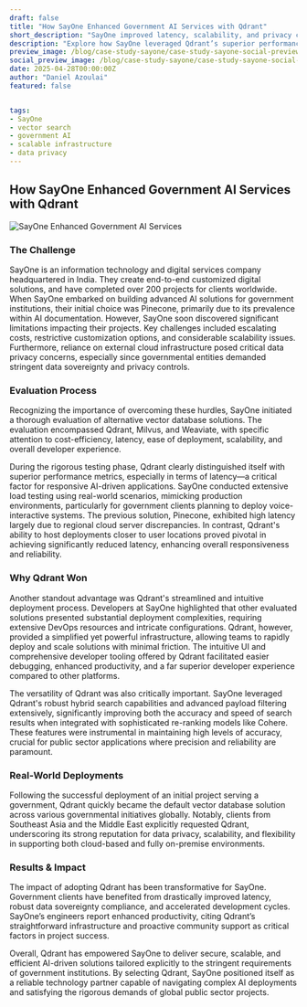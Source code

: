```yaml
---
draft: false
title: "How SayOne Enhanced Government AI Services with Qdrant"
short_description: "SayOne improved latency, scalability, and privacy compliance for AI government services by switching to Qdrant."
description: "Explore how SayOne leveraged Qdrant’s superior performance, easy deployment, and robust features to meet demanding government requirements worldwide."
preview_image: /blog/case-study-sayone/case-study-sayone-social-preview.jpg
social_preview_image: /blog/case-study-sayone/case-study-sayone-social-preview.jpg
date: 2025-04-28T00:00:00Z
author: "Daniel Azoulai"
featured: false


tags:
- SayOne
- vector search
- government AI
- scalable infrastructure
- data privacy
---
```



## How SayOne Enhanced Government AI Services with Qdrant


![SayOne Enhanced Government AI Services](/blog/case-study-sayone/case-study-sayone-summary-dark.jpg)


### The Challenge


SayOne is an information technology and digital services company headquartered in India. They create end-to-end customized digital solutions, and have completed over 200 projects for clients worldwide. When SayOne embarked on building advanced AI solutions for government institutions, their initial choice was Pinecone, primarily due to its prevalence within AI documentation. However, SayOne soon discovered significant limitations impacting their projects. Key challenges included escalating costs, restrictive customization options, and considerable scalability issues. Furthermore, reliance on external cloud infrastructure posed critical data privacy concerns, especially since governmental entities demanded stringent data sovereignty and privacy controls.


### Evaluation Process


Recognizing the importance of overcoming these hurdles, SayOne initiated a thorough evaluation of alternative vector database solutions. The evaluation encompassed Qdrant, Milvus, and Weaviate, with specific attention to cost-efficiency, latency, ease of deployment, scalability, and overall developer experience.


During the rigorous testing phase, Qdrant clearly distinguished itself with superior performance metrics, especially in terms of latency—a critical factor for responsive AI-driven applications. SayOne conducted extensive load testing using real-world scenarios, mimicking production environments, particularly for government clients planning to deploy voice-interactive systems. The previous solution, Pinecone, exhibited high latency largely due to regional cloud server discrepancies. In contrast, Qdrant's ability to host deployments closer to user locations proved pivotal in achieving significantly reduced latency, enhancing overall responsiveness and reliability.


### Why Qdrant Won


Another standout advantage was Qdrant's streamlined and intuitive deployment process. Developers at SayOne highlighted that other evaluated solutions presented substantial deployment complexities, requiring extensive DevOps resources and intricate configurations. Qdrant, however, provided a simplified yet powerful infrastructure, allowing teams to rapidly deploy and scale solutions with minimal friction. The intuitive UI and comprehensive developer tooling offered by Qdrant facilitated easier debugging, enhanced productivity, and a far superior developer experience compared to other platforms.


The versatility of Qdrant was also critically important. SayOne leveraged Qdrant's robust hybrid search capabilities and advanced payload filtering extensively, significantly improving both the accuracy and speed of search results when integrated with sophisticated re-ranking models like Cohere. These features were instrumental in maintaining high levels of accuracy, crucial for public sector applications where precision and reliability are paramount.


### Real-World Deployments


Following the successful deployment of an initial project serving a government, Qdrant quickly became the default vector database solution across various governmental initiatives globally. Notably, clients from Southeast Asia and the Middle East explicitly requested Qdrant, underscoring its strong reputation for data privacy, scalability, and flexibility in supporting both cloud-based and fully on-premise environments.


### Results & Impact


The impact of adopting Qdrant has been transformative for SayOne. Government clients have benefited from drastically improved latency, robust data sovereignty compliance, and accelerated development cycles. SayOne’s engineers report enhanced productivity, citing Qdrant’s straightforward infrastructure and proactive community support as critical factors in project success.


Overall, Qdrant has empowered SayOne to deliver secure, scalable, and efficient AI-driven solutions tailored explicitly to the stringent requirements of government institutions. By selecting Qdrant, SayOne positioned itself as a reliable technology partner capable of navigating complex AI deployments and satisfying the rigorous demands of global public sector projects.

